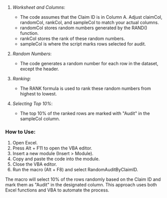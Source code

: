 
1. *Worksheet and Columns*:
   - The code assumes that the Claim ID is in Column A. Adjust claimCol, randomCol, rankCol, and sampleCol to match your actual columns.
   - randomCol stores random numbers generated by the RAND() function.
   - rankCol stores the rank of these random numbers.
   - sampleCol is where the script marks rows selected for audit.

2. *Random Numbers*:
   - The code generates a random number for each row in the dataset, except the header.

3. *Ranking*:
   - The RANK formula is used to rank these random numbers from highest to lowest.

4. *Selecting Top 10%*:
   - The top 10% of the ranked rows are marked with "Audit" in the sampleCol column.

### How to Use:
1. Open Excel.
2. Press Alt + F11 to open the VBA editor.
3. Insert a new module (Insert > Module).
4. Copy and paste the code into the module.
5. Close the VBA editor.
6. Run the macro (Alt + F8) and select RandomAuditByClaimID.

The macro will select 10% of the rows randomly based on the Claim ID and mark them as "Audit" in the designated column. 
This approach uses both Excel functions and VBA to automate the process.

